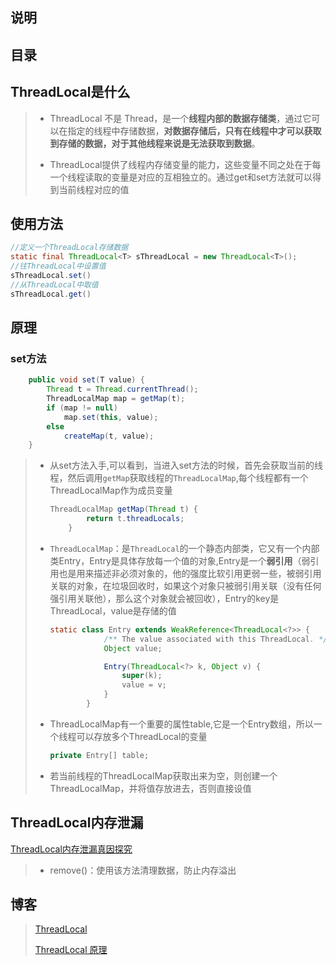 ## 说明

## 目录

## ThreadLocal是什么

> - ThreadLocal 不是 Thread，是一个**线程内部的数据存储类**，通过它可以在指定的线程中存储数据，**对数据存储后，只有在线程中才可以获取到存储的数据，对于其他线程来说是无法获取到数据**。
>
> - ThreadLocal提供了线程内存储变量的能力，这些变量不同之处在于每一个线程读取的变量是对应的互相独立的。通过get和set方法就可以得到当前线程对应的值

## 使用方法

```java
//定义一个ThreadLocal存储数据
static final ThreadLocal<T> sThreadLocal = new ThreadLocal<T>();
//往ThreadLocal中设置值
sThreadLocal.set()
//从ThreadLocal中取值
sThreadLocal.get()
```

## 原理

### set方法

```java
    public void set(T value) {
        Thread t = Thread.currentThread();
        ThreadLocalMap map = getMap(t);
        if (map != null)
            map.set(this, value);
        else
            createMap(t, value);
    }
```

> - 从set方法入手,可以看到，当进入set方法的时候，首先会获取当前的线程，然后调用`getMap`获取线程的`ThreadLocalMap`,每个线程都有一个ThreadLocalMap作为成员变量
>
>   ```java
>   ThreadLocalMap getMap(Thread t) {
>           return t.threadLocals;
>       }
>   ```
>
> - `ThreadLocalMap`：是`ThreadLocal`的一个静态内部类，它又有一个内部类Entry，Entry是具体存放每一个值的对象,Entry是一个**弱引用**（弱引用也是用来描述非必须对象的，他的强度比软引用更弱一些，被弱引用关联的对象，在垃圾回收时，如果这个对象只被弱引用关联（没有任何强引用关联他），那么这个对象就会被回收），Entry的key是ThreadLocal，value是存储的值
>
>   ```java
>   static class Entry extends WeakReference<ThreadLocal<?>> {
>               /** The value associated with this ThreadLocal. */
>               Object value;
>   
>               Entry(ThreadLocal<?> k, Object v) {
>                   super(k);
>                   value = v;
>               }
>           }
>   ```
>
> - ThreadLocalMap有一个重要的属性table,它是一个Entry数组，所以一个线程可以存放多个ThreadLocal的变量
>
>   ```java
>   private Entry[] table;
>   ```
>
> - 若当前线程的ThreadLocalMap获取出来为空，则创建一个ThreadLocalMap，并将值存放进去，否则直接设值
>
>   

## ThreadLocal内存泄漏

[ThreadLocal内存泄漏真因探究](https://www.jianshu.com/p/a1cd61fa22da)

> - remove()：使用该方法清理数据，防止内存溢出

## 博客

> [ThreadLocal](https://www.jianshu.com/p/3c5d7f09dfbd)
>
> [ThreadLocal 原理](https://www.jianshu.com/p/0ba78fe61c40)